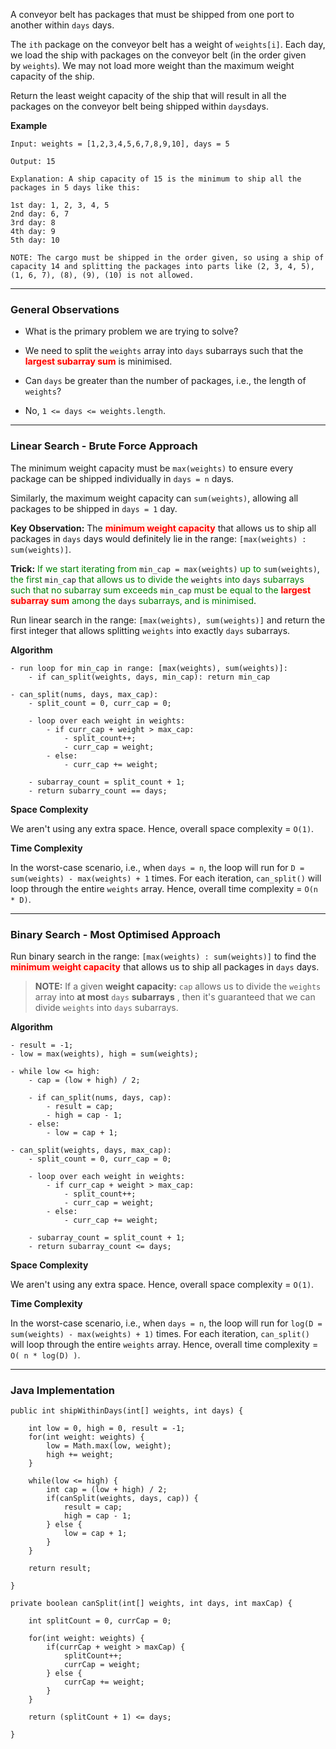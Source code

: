 
A conveyor belt has packages that must be shipped from one port to another within `days` days.

The `ith` package on the conveyor belt has a weight of `weights[i]`. Each day, we load the ship with packages on the conveyor belt (in the order given by `weights`). We may not load more weight than the maximum weight capacity of the ship.

Return the least weight capacity of the ship that will result in all the packages on the conveyor belt being shipped within `days`days.

**Example**

```
Input: weights = [1,2,3,4,5,6,7,8,9,10], days = 5

Output: 15

Explanation: A ship capacity of 15 is the minimum to ship all the packages in 5 days like this:

1st day: 1, 2, 3, 4, 5
2nd day: 6, 7
3rd day: 8
4th day: 9
5th day: 10

NOTE: The cargo must be shipped in the order given, so using a ship of capacity 14 and splitting the packages into parts like (2, 3, 4, 5), (1, 6, 7), (8), (9), (10) is not allowed.
```

---
### General Observations

- What is the primary problem we are trying to solve?
- We need to split the `weights` array into `days` subarrays such that the  <strong><span style="color: red; background: #FFF1E8">largest subarray sum</span></strong>  is minimised. 

- Can `days` be greater than the number of packages, i.e., the length of `weights`?
- No, `1 <= days <= weights.length`.

---
### Linear Search - Brute Force Approach

The minimum weight capacity must be `max(weights)` to ensure every package can be shipped individually in `days = n` days.

Similarly, the maximum weight capacity can `sum(weights)`, allowing all packages to be shipped in `days = 1` day. 

**Key Observation:** The <strong><span style="color: red; background: #FFF1E8">minimum weight capacity</span></strong> that allows us to ship all packages in `days` days would definitely lie in the range: `[max(weights) : sum(weights)]`.

**Trick:** <span style="color: green;">If we start iterating from</span> `min_cap = max(weights)` <span style="color: green;">up to</span>  `sum(weights)`, <span style="color: green;">the first</span> `min_cap` <span style="color: green;">that allows us to divide the</span> `weights` <span style="color: green;">into</span> `days` <span style="color: green;">subarrays such that no subarray sum exceeds</span> `min_cap` <span style="color: green;">must be equal to the <strong><span style="color: red; background: #FFF1E8">largest subarray sum</span></strong> among the</span> `days` <span style="color: green;">subarrays, and is minimised</span>.

Run linear search in the range: `[max(weights), sum(weights)]` and return the first integer that allows splitting `weights` into exactly `days` subarrays.

**Algorithm**

```
- run loop for min_cap in range: [max(weights), sum(weights)]:
	- if can_split(weights, days, min_cap): return min_cap
```

```
- can_split(nums, days, max_cap):
	- split_count = 0, curr_cap = 0;

	- loop over each weight in weights:
		- if curr_cap + weight > max_cap:
			- split_count++;
			- curr_cap = weight;
		- else:
			- curr_cap += weight;

	- subarray_count = split_count + 1;
	- return subarry_count == days;
```

**Space Complexity**

We aren't using any extra space. Hence, overall space complexity = `O(1)`.

**Time Complexity**

In the worst-case scenario, i.e., when `days = n`, the loop will run for `D = sum(weights) - max(weights) + 1` times. For each iteration, `can_split()` will loop through the entire `weights` array. Hence, overall time complexity = `O(n * D)`.

---
### Binary Search - Most Optimised Approach

Run binary search in the range: `[max(weights) : sum(weights)]` to find the  <strong><span style="color: red; background: #FFF1E8">minimum weight capacity</span></strong> that allows us to ship all packages in `days` days.

> **NOTE:** If a given **weight capacity:** `cap` allows us to divide the `weights` array into **at most** `days`  **subarrays** , then it's guaranteed that we can divide `weights` into `days` subarrays.

**Algorithm**

```
- result = -1;
- low = max(weights), high = sum(weights);

- while low <= high:
	- cap = (low + high) / 2;

	- if can_split(nums, days, cap):
		- result = cap;
		- high = cap - 1;
	- else:
		- low = cap + 1;
```

```
- can_split(weights, days, max_cap):
	- split_count = 0, curr_cap = 0;

	- loop over each weight in weights:
		- if curr_cap + weight > max_cap:
			- split_count++;
			- curr_cap = weight;
		- else:
			- curr_cap += weight;

	- subarray_count = split_count + 1;
	- return subarray_count <= days;
```

**Space Complexity**

We aren't using any extra space. Hence, overall space complexity = `O(1)`.

**Time Complexity**

In the worst-case scenario, i.e., when `days = n`, the loop will run for `log(D = sum(weights) - max(weights) + 1)` times. For each iteration, `can_split()` will loop through the entire `weights` array. Hence, overall time complexity = `O( n * log(D) )`.

---
### Java Implementation

```
public int shipWithinDays(int[] weights, int days) {

	int low = 0, high = 0, result = -1;
	for(int weight: weights) {
		low = Math.max(low, weight);
		high += weight;
	}

	while(low <= high) {
		int cap = (low + high) / 2;
		if(canSplit(weights, days, cap)) {
			result = cap;
			high = cap - 1;
		} else {
			low = cap + 1;
		}
	}

	return result;

}
```

```
private boolean canSplit(int[] weights, int days, int maxCap) {

	int splitCount = 0, currCap = 0;
	
	for(int weight: weights) {
		if(currCap + weight > maxCap) {
			splitCount++;
			currCap = weight;
		} else {
			currCap += weight;
		}
	}

	return (splitCount + 1) <= days;

}
```

